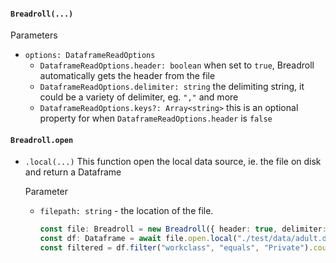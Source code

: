 #### `Breadroll(...)`
Parameters

  - `options: DataframeReadOptions`
    - `DataframeReadOptions.header: boolean` when set to `true`, Breadroll automatically gets the header from the file
    - `DataframeReadOptions.delimiter: string` the delimiting string, it could be a variety of delimiter, eg. `","` and more
    - `DataframeReadOptions.keys?: Array<string>` this is an optional property for when `DataframeReadOptions.header` is `false`

#### `Breadroll.open`

- `.local(...)`
  This function open the local data source, ie. the file on disk and return a Dataframe

    Parameter

    - `filepath: string` - the location of the file.

      ```typescript
      const file: Breadroll = new Breadroll({ header: true, delimiter: "," });
      const df: Dataframe = await file.open.local("./test/data/adult.data");
      const filtered = df.filter("workclass", "equals", "Private").count;
      ```